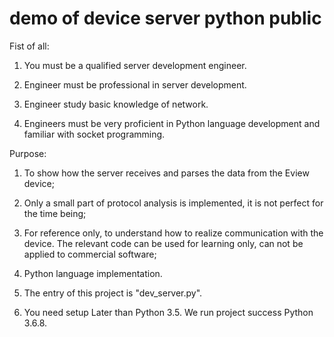 # demo of device server python public

Fist of all:

1. You must be a qualified server development engineer.

2. Engineer must be professional in server development.

3. Engineer study basic knowledge of network.

4. Engineers must be very proficient in Python language development and familiar with socket programming.

Purpose:

1. To show how the server receives and parses the data from the Eview device;

2. Only a small part of protocol analysis is implemented, it is not perfect for the time being;

3. For reference only, to understand how to realize communication with the device. The relevant code can be used for learning only, can not be applied to commercial software;

4. Python language implementation.

5. The entry of this project is "dev_server.py".

6. You need setup Later than Python 3.5. We run project success Python 3.6.8.
